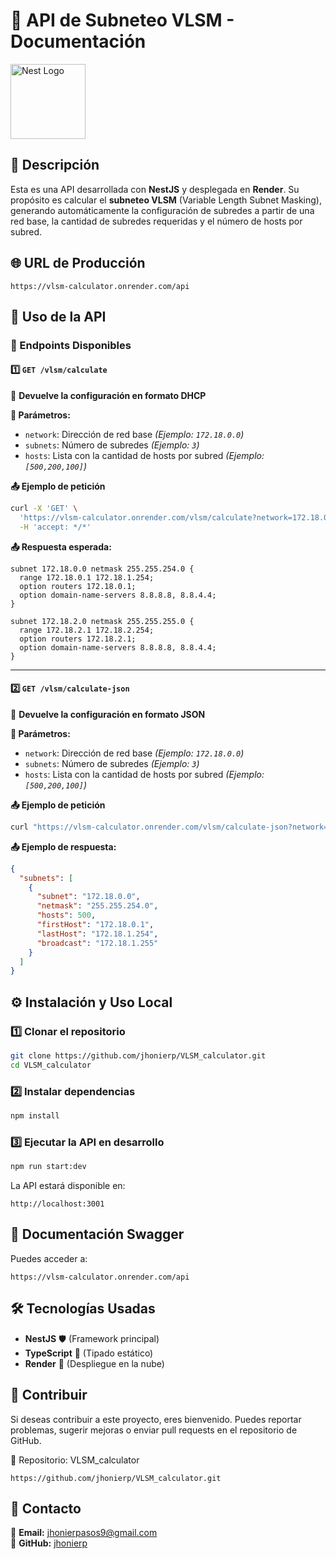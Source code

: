 # 📌 API de Subneteo VLSM - Documentación

<a href="http://nestjs.com/" target="blank"><img src="https://nestjs.com/img/logo-small.svg" width="120" alt="Nest Logo" /></a>

## 🚀 Descripción

Esta es una API desarrollada con **NestJS** y desplegada en **Render**. Su propósito es calcular el **subneteo VLSM** (Variable Length Subnet Masking), generando automáticamente la configuración de subredes a partir de una red base, la cantidad de subredes requeridas y el número de hosts por subred.

## 🌐 URL de Producción

```
https://vlsm-calculator.onrender.com/api
```

## 📄 Uso de la API

### 🔹 Endpoints Disponibles

#### **1️⃣ `GET /vlsm/calculate`**

📄 **Devuelve la configuración en formato DHCP**

**📌 Parámetros:**

- `network`: Dirección de red base _(Ejemplo: `172.18.0.0`)_
- `subnets`: Número de subredes _(Ejemplo: `3`)_
- `hosts`: Lista con la cantidad de hosts por subred _(Ejemplo: `[500,200,100]`)_

**📤 Ejemplo de petición**

```bash
curl -X 'GET' \
  'https://vlsm-calculator.onrender.com/vlsm/calculate?network=172.18.0.0&subnets=3&hosts=500&hosts=200&hosts=100' \
  -H 'accept: */*'
```

**📤 Respuesta esperada:**

```
subnet 172.18.0.0 netmask 255.255.254.0 {
  range 172.18.0.1 172.18.1.254;
  option routers 172.18.0.1;
  option domain-name-servers 8.8.8.8, 8.8.4.4;
}

subnet 172.18.2.0 netmask 255.255.255.0 {
  range 172.18.2.1 172.18.2.254;
  option routers 172.18.2.1;
  option domain-name-servers 8.8.8.8, 8.8.4.4;
}
```

---

#### **2️⃣ `GET /vlsm/calculate-json`**

📄 **Devuelve la configuración en formato JSON**

**📌 Parámetros:**

- `network`: Dirección de red base _(Ejemplo: `172.18.0.0`)_
- `subnets`: Número de subredes _(Ejemplo: `3`)_
- `hosts`: Lista con la cantidad de hosts por subred _(Ejemplo: `[500,200,100]`)_

**📤 Ejemplo de petición**

```bash
curl "https://vlsm-calculator.onrender.com/vlsm/calculate-json?network=172.18.0.0&subnets=3&hosts=500,200,100"
```

**📤 Ejemplo de respuesta:**

```json
{
  "subnets": [
    {
      "subnet": "172.18.0.0",
      "netmask": "255.255.254.0",
      "hosts": 500,
      "firstHost": "172.18.0.1",
      "lastHost": "172.18.1.254",
      "broadcast": "172.18.1.255"
    }
  ]
}
```

## ⚙️ Instalación y Uso Local

### 1️⃣ Clonar el repositorio

```bash
git clone https://github.com/jhonierp/VLSM_calculator.git
cd VLSM_calculator
```

### 2️⃣ Instalar dependencias

```bash
npm install
```

### 3️⃣ Ejecutar la API en desarrollo

```bash
npm run start:dev
```

La API estará disponible en:

```
http://localhost:3001
```

## 📖 Documentación Swagger

Puedes acceder a:

```
https://vlsm-calculator.onrender.com/api
```

## 🛠 Tecnologías Usadas

- **NestJS** 🛡️ (Framework principal)
- **TypeScript** 📜 (Tipado estático)
- **Render** 🚀 (Despliegue en la nube)

## 🤝 Contribuir

Si deseas contribuir a este proyecto, eres bienvenido. Puedes reportar problemas, sugerir mejoras o enviar pull requests en el repositorio de GitHub.

🔗 Repositorio: VLSM_calculator

```
https://github.com/jhonierp/VLSM_calculator.git
```

## 📩 Contacto

📧 **Email:** jhonierpasos9@gmail.com  
🐙 **GitHub:** [jhonierp](https://github.com/jhonierp)

